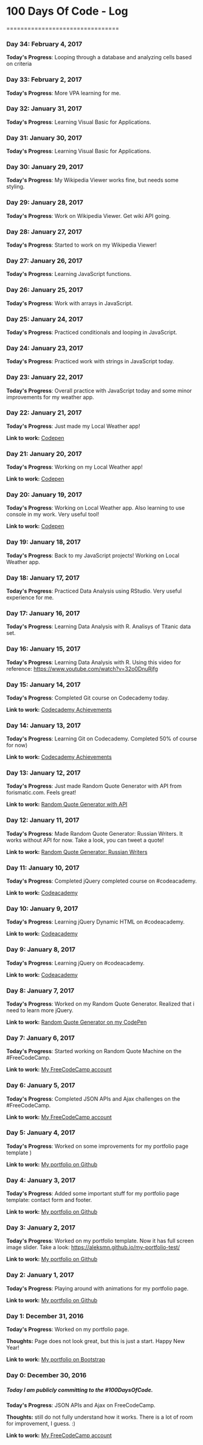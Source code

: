 # 100 Days Of Code - Log
================================

### Day 34: February 4, 2017 

**Today's Progress**: Looping through a database and analyzing cells based on criteria

### Day 33: February 2, 2017 

**Today's Progress**: More VPA learning for me.

### Day 32: January 31, 2017 

**Today's Progress**: Learning Visual Basic for Applications.

### Day 31: January 30, 2017 

**Today's Progress**: Learning Visual Basic for Applications.

### Day 30: January 29, 2017 

**Today's Progress**: My Wikipedia Viewer works fine, but needs some styling.

### Day 29: January 28, 2017 

**Today's Progress**: Work on Wikipedia Viewer. Get wiki API going.


### Day 28: January 27, 2017 

**Today's Progress**: Started to work on my Wikipedia Viewer!

### Day 27: January 26, 2017 

**Today's Progress**: Learning JavaScript functions.


### Day 26: January 25, 2017 

**Today's Progress**: Work with arrays in JavaScript.


### Day 25: January 24, 2017 

**Today's Progress**: Practiced conditionals and looping in JavaScript.


### Day 24: January 23, 2017 

**Today's Progress**: Practiced work with strings in JavaScript today.

### Day 23: January 22, 2017 

**Today's Progress**: Overall practice with JavaScript today and some minor improvements for my weather app. 


### Day 22: January 21, 2017 

**Today's Progress**: Just made my Local Weather app!

**Link to work:** [Codepen](http://codepen.io/aleksmn/full/pRebox/)


### Day 21: January 20, 2017 

**Today's Progress**: Working on my Local Weather app!

**Link to work:** [Codepen](http://codepen.io/aleksmn/pen/zNNxKP?editors=0012)

### Day 20: January 19, 2017 

**Today's Progress**: Working on Local Weather app. Also learning to use console in my work. Very useful tool!

**Link to work:** [Codepen](http://codepen.io/aleksmn/pen/zNNxKP?editors=0012)


### Day 19: January 18, 2017 

**Today's Progress**: Back to my JavaScript projects! Working on Local Weather app.


### Day 18: January 17, 2017 

**Today's Progress**: Practiced Data Analysis using RStudio. Very useful experience for me.


### Day 17: January 16, 2017 

**Today's Progress**: Learning Data Analysis with R. Analisys of Titanic data set.


### Day 16: January 15, 2017 

**Today's Progress**: Learning Data Analysis with R. Using this video for reference: https://www.youtube.com/watch?v=32o0DnuRjfg


### Day 15: January 14, 2017 

**Today's Progress**: Completed Git course on Codecademy today.

**Link to work:** [Codecademy Achievements](https://www.codecademy.com/users/microJumper20723/achievements)


### Day 14: January 13, 2017 

**Today's Progress**: Learning Git on Codecademy. Completed 50% of course for now)

**Link to work:** [Codecademy Achievements](https://www.codecademy.com/users/microJumper20723/achievements)


### Day 13: January 12, 2017 

**Today's Progress**: Just made Random Quote Generator with API from forismatic.com. Feels great!

**Link to work:** [Random Quote Generator with API](http://codepen.io/aleksmn/full/wgGreO/)


### Day 12: January 11, 2017 

**Today's Progress**: Made Random Quote Generator: Russian Writers. It works without API for now. Take a look, you can tweet a quote!

**Link to work:** [Random Quote Generator: Russian Writers](http://codepen.io/aleksmn/full/NdqXEK/)


### Day 11: January 10, 2017 

**Today's Progress**: Completed jQuery completed course on #codeacademy.

**Link to work:** [Codeacademy](https://www.codecademy.com/learn/jquery)


### Day 10: January 9, 2017 

**Today's Progress**: Learning jQuery Dynamic HTML on #codeacademy.

**Link to work:** [Codeacademy](https://www.codecademy.com/learn/jquery)


### Day 9: January 8, 2017 

**Today's Progress**: Learning jQuery on #codeacademy.

**Link to work:** [Codeacademy](https://www.codecademy.com/learn/jquery)


### Day 8: January 7, 2017 

**Today's Progress**: Worked on my Random Quote Generator. Realized that i need to learn more jQuery.

**Link to work:** [Random Quote Generator on my CodePen](http://codepen.io/aleksmn/full/NdqXEK/)

### Day 7: January 6, 2017 

**Today's Progress**: Started working on Random Quote Machine on the #FreeCodeCamp.

**Link to work:** [My FreeCodeCamp account](https://www.freecodecamp.com/aleksmn)

### Day 6: January 5, 2017 

**Today's Progress**: Completed JSON APIs and Ajax challenges on the #FreeCodeCamp.

**Link to work:** [My FreeCodeCamp account](https://www.freecodecamp.com/aleksmn)

### Day 5: January 4, 2017 

**Today's Progress**: Worked on some improvements for my portfolio page template )

**Link to work:** [My portfolio on Github](https://aleksmn.github.io/my-portfolio-test/)

### Day 4: January 3, 2017 

**Today's Progress**: Added some important stuff for my portfolio page template: contact form and footer.

**Link to work:** [My portfolio on Github](https://aleksmn.github.io/my-portfolio-test/)

### Day 3: January 2, 2017 

**Today's Progress**: Worked on my portfolio template. Now it has full screen image slider. Take a look: https://aleksmn.github.io/my-portfolio-test/

**Link to work:** [My portfolio on Github](https://aleksmn.github.io/my-portfolio-test/)

### Day 2: January 1, 2017 

**Today's Progress**: Playing around with animations for my portfolio page.

**Link to work:** [My portfolio on Github](https://aleksmn.github.io/my-portfolio-test/)

### Day 1: December 31, 2016 

**Today's Progress**: Worked on my portfolio page.

**Thoughts:** Page does not look great, but this is just a start. Happy New Year!

**Link to work:** [My portfolio on Bootstrap](https://codepen.io/aleksmn/pen/LxPZQe?editors=1000)

### Day 0: December 30, 2016 
##### Today I am publicly committing to the #100DaysOfCode.

**Today's Progress**: JSON APIs and Ajax on FreeCodeCamp.

**Thoughts:** still do not fully understand how it works. There is a lot of room for improvement, I guess. :)

**Link to work:** [My FreeCodeCamp account](https://www.freecodecamp.com/aleksmn)
